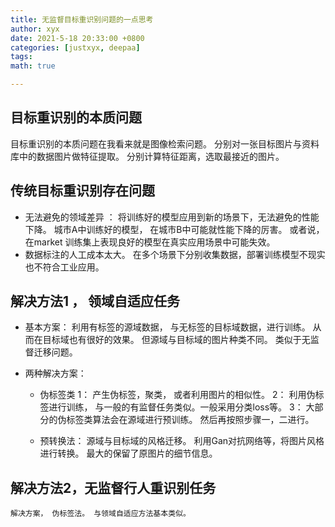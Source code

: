 ```yaml
---
title: 无监督目标重识别问题的一点思考
author: xyx
date: 2021-5-18 20:33:00 +0800
categories: [justxyx, deepaa]
tags: 
math: true

---
```


## 目标重识别的本质问题
目标重识别的本质问题在我看来就是图像检索问题。 分别对一张目标图片与资料库中的数据图片做特征提取。 分别计算特征距离，选取最接近的图片。

## 传统目标重识别存在问题
- 无法避免的领域差异 ：
    将训练好的模型应用到新的场景下，无法避免的性能下降。
   城市A中训练好的模型， 在城市B中可能就性能下降的厉害。 或者说， 在market 训练集上表现良好的模型在真实应用场景中可能失效。
- 数据标注的人工成本太大。
   在多个场景下分别收集数据，部署训练模型不现实也不符合工业应用。

## 解决方法1 ， 领域自适应任务
- 基本方案： 
  利用有标签的源域数据， 与无标签的目标域数据，进行训练。 从而在目标域也有很好的效果。 但源域与目标域的图片种类不同。 类似于无监督迁移问题。

- 两种解决方案：
  - 伪标签类
    1： 产生伪标签，聚类， 或者利用图片的相似性。
    2： 利用伪标签进行训练， 与一般的有监督任务类似。一般采用分类loss等。
    3： 大部分的伪标签类算法会在源域进行预训练。 然后再按照步骤一，二进行。

  - 预转换法：
    源域与目标域的风格迁移。
    利用Gan对抗网络等，将图片风格进行转换。 最大的保留了原图片的细节信息。

## 解决方法2，无监督行人重识别任务
    解决方案， 伪标签法。 与领域自适应方法基本类似。

